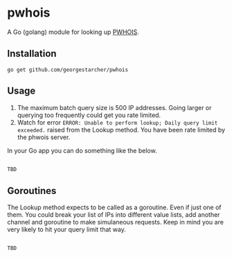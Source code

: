 # pwhois

A Go (golang) module for looking up [PWHOIS](https://pwhois.org/).

## Installation

```shell
go get github.com/georgestarcher/pwhois
```

## Usage

1. The maximum batch query size is 500 IP addresses. Going larger or querying too frequently could get you rate limited.
2. Watch for error `ERROR: Unable to perform lookup; Daily query limit exceeded.` raised from the Lookup method. You have been rate limited by the phwois server.

In your Go app you can do something like the below. 

```go

TBD

```
## Goroutines

The Lookup method expects to be called as a goroutine. Even if just one of them.
You could break your list of IPs into different value lists, add another channel and goroutine to make simulaneous requests. Keep in mind you are very likely to hit your query limit that way.

```go

TBD

```
